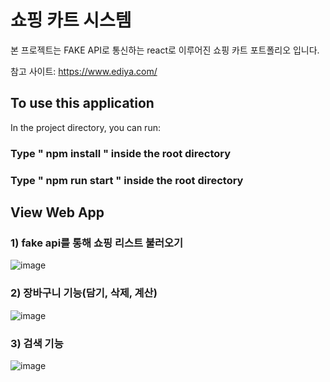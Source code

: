 # 쇼핑 카트 시스템
본 프로젝트는 FAKE API로 통신하는 react로 이루어진 쇼핑 카트 포트폴리오 입니다. 

참고 사이트: https://www.ediya.com/

## To use this application

In the project directory, you can run:


### Type " npm install " inside the root directory
### Type " npm run start " inside the root directory





## View Web App

### 1) fake api를 통해 쇼핑 리스트 불러오기
![image](https://user-images.githubusercontent.com/87194565/132991684-f36f5417-fc88-48ad-a885-11b5a89c305b.png)

### 2) 장바구니 기능(담기, 삭제, 계산)
![image](https://user-images.githubusercontent.com/87194565/132991705-6022b279-d828-4f22-8839-b18435433de3.png)

### 3) 검색 기능
![image](https://user-images.githubusercontent.com/87194565/132991713-b21828a4-99df-4675-a66a-e1cb51f02907.png)


